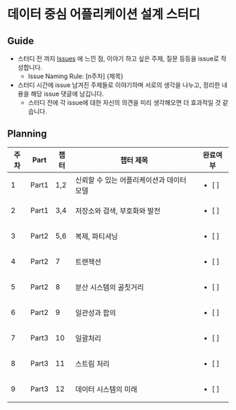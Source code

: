 # 데이터 중심 어플리케이션 설계 스터디

## Guide
- 스터디 전 까지 [Issues](https://github.com/ct-study/designing-data-intensive-applications/issues) 에 느낀 점, 이야기 하고 싶은 주제, 질문 등등을 issue로 작성합니다.
  - Issue Naming Rule: [n주차] {제목}
- 스터디 시간에 issue 남겨진 주제들로 이야기하며 서로의 생각을 나누고, 정리한 내용을 해당 issue 댓글에 남깁니다.
  - 스터디 전에 각 issue에 대한 자신의 의견을 미리 생각해오면 더 효과적일 것 같습니다.
 
## Planning
| 주차 | Part  | 챕터 | 챕터 제목                               | 완료여부   |
| --- | ------ | ---- | -------------------------------------- | ---------- |
| 1   | Part1  | 1,2  | 신뢰할 수 있는 어플리케이션과 데이터 모델 | <ul><li> [ ] </li></ul>     |
| 2   | Part1  | 3,4  | 저장소와 검색, 부호화와 발전             | <ul><li> [ ] </li></ul>     |
| 3   | Part2  | 5,6  | 복제, 파티셔닝                          | <ul><li> [ ] </li></ul>     |
| 4   | Part2  | 7    | 트랜잭션                                | <ul><li> [ ] </li></ul>     |
| 5   | Part2  | 8    | 분산 시스템의 골칫거리                   | <ul><li> [ ] </li></ul>     |
| 6   | Part2  | 9    | 일관성과 합의                           | <ul><li> [ ] </li></ul>     |
| 7   | Part3  | 10   | 일괄처리                                | <ul><li> [ ] </li></ul>     |
| 8   | Part3  | 11   | 스트림 처리                             | <ul><li> [ ] </li></ul>     |
| 9   | Part3  | 12   | 데이터 시스템의 미래                     | <ul><li> [ ] </li></ul>     |
